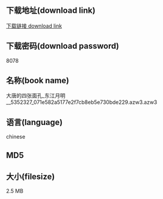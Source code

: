 ## 下载地址(download link)
[下载链接 download link](https://tutu365.netlify.app/?s=%E5%A4%A7%E5%94%90%E7%9A%84%E5%9B%9B%E5%BC%A0%E9%9D%A2%E5%AD%94_%E4%B8%9C%E6%B1%9F%E6%9C%88%E6%98%8E__5352327_071e582a5177e2f7cb8eb5e730bde229.azw3)

## 下载密码(download password)
8078

## 名称(book name)
大唐的四张面孔_东江月明__5352327_071e582a5177e2f7cb8eb5e730bde229.azw3.azw3

## 语言(language)
chinese

## MD5


## 大小(filesize)
2.5 MB
